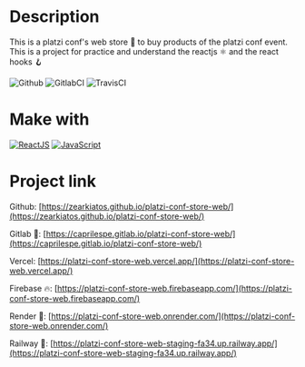 # Description
This is a platzi conf's web store 🛒 to buy products of the platzi conf event. This is a project for practice and understand the reactjs ⚛️ and the react hooks 🪝

![Github](https://github.com/zearkiatos/platzi-conf-store-web/actions/workflows/action.yml/badge.svg)
![GitlabCI](https://gitlab.com/caprilespe/platzi-conf-store-web/badges/develop/pipeline.svg)
![TravisCI](https://api.travis-ci.com/zearkiatos/platzi-conf-store-web.svg?branch=develop)

# Make with
[![ReactJS](https://img.shields.io/badge/react-61dafb?style=for-the-badge&logo=react&logoColor=white&labelColor=000000)]()
[![JavaScript](https://img.shields.io/badge/javascript-ead547?style=for-the-badge&logo=javascript&logoColor=white&labelColor=000000)]()

# Project link

Github: [https://zearkiatos.github.io/platzi-conf-store-web/](https://zearkiatos.github.io/platzi-conf-store-web/)

Gitlab 🦊: [https://caprilespe.gitlab.io/platzi-conf-store-web/](https://caprilespe.gitlab.io/platzi-conf-store-web/)

Vercel: [https://platzi-conf-store-web.vercel.app/](https://platzi-conf-store-web.vercel.app/)

Firebase 🔥: [https://platzi-conf-store-web.firebaseapp.com/](https://platzi-conf-store-web.firebaseapp.com/)

Render 📄: [https://platzi-conf-store-web.onrender.com/](https://platzi-conf-store-web.onrender.com/)

Railway 🚅: [https://platzi-conf-store-web-staging-fa34.up.railway.app/](https://platzi-conf-store-web-staging-fa34.up.railway.app/)
